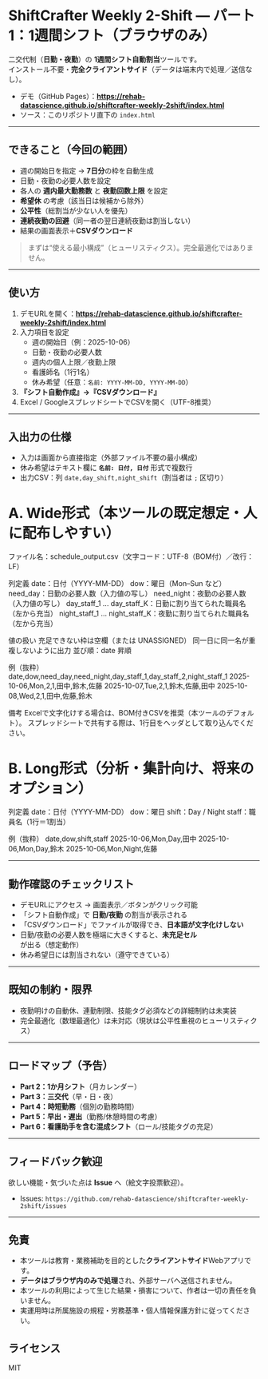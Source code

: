 # ShiftCrafter Weekly 2-Shift — パート1：1週間シフト（ブラウザのみ）

二交代制（**日勤・夜勤**）の **1週間シフト自動割当**ツールです。  
インストール不要・**完全クライアントサイド**（データは端末内で処理／送信なし）。

- デモ（GitHub Pages）：**https://rehab-datascience.github.io/shiftcrafter-weekly-2shift/index.html**
- ソース：このリポジトリ直下の `index.html`

---

## できること（今回の範囲）
- 週の開始日を指定 → **7日分**の枠を自動生成  
- 日勤・夜勤の必要人数を設定  
- 各人の **週内最大勤務数** と **夜勤回数上限** を設定  
- **希望休** の考慮（該当日は候補から除外）  
- **公平性**（総割当が少ない人を優先）  
- **連続夜勤の回避**（同一者の翌日連続夜勤は割当しない）  
- 結果の画面表示＋**CSVダウンロード**

> まずは“使える最小構成”（ヒューリスティクス）。完全最適化ではありません。

---

## 使い方
1. デモURLを開く：**https://rehab-datascience.github.io/shiftcrafter-weekly-2shift/index.html** 
2. 入力項目を設定  
   - 週の開始日（例：2025-10-06）  
   - 日勤・夜勤の必要人数  
   - 週内の個人上限／夜勤上限  
   - 看護師名（1行1名）  
   - 休み希望（任意：`名前: YYYY-MM-DD, YYYY-MM-DD`）  
3. **『シフト自動作成』→『CSVダウンロード』**  
4. Excel / GoogleスプレッドシートでCSVを開く（UTF-8推奨）

---

## 入出力の仕様
- 入力は画面から直接指定（外部ファイル不要の最小構成）  
- 休み希望はテキスト欄に **`名前: 日付, 日付`** 形式で複数行  
- 出力CSV：列 `date,day_shift,night_shift`（割当者は `;` 区切り）

# A. Wide形式（本ツールの既定想定・人に配布しやすい）
ファイル名：schedule_output.csv（文字コード：UTF-8（BOM付）／改行：LF）

列定義
date：日付（YYYY-MM-DD）
dow：曜日（Mon–Sun など）
need_day：日勤の必要人数（入力値の写し）
need_night：夜勤の必要人数（入力値の写し）
day_staff_1 ... day_staff_K：日勤に割り当てられた職員名（左から充当）
night_staff_1 ... night_staff_K：夜勤に割り当てられた職員名（左から充当）

値の扱い
充足できない枠は空欄（または UNASSIGNED）
同一日に同一名が重複しないように出力
並び順：date 昇順

例（抜粋）
date,dow,need_day,need_night,day_staff_1,day_staff_2,night_staff_1
2025-10-06,Mon,2,1,田中,鈴木,佐藤
2025-10-07,Tue,2,1,鈴木,佐藤,田中
2025-10-08,Wed,2,1,田中,佐藤,鈴木

備考
Excelで文字化けする場合は、BOM付きCSVを推奨（本ツールのデフォルト）。
スプレッドシートで共有する際は、1行目をヘッダとして取り込んでください。

# B. Long形式（分析・集計向け、将来のオプション）
列定義
date：日付（YYYY-MM-DD）
dow：曜日
shift：Day / Night
staff：職員名（1行＝1割当）

例（抜粋）
date,dow,shift,staff
2025-10-06,Mon,Day,田中
2025-10-06,Mon,Day,鈴木
2025-10-06,Mon,Night,佐藤

---

## 動作確認のチェックリスト
- デモURLにアクセス → 画面表示／ボタンがクリック可能  
- 「シフト自動作成」で **日勤/夜勤** の割当が表示される  
- 「CSVダウンロード」でファイルが取得でき、**日本語が文字化けしない**  
- 日勤/夜勤の必要人数を極端に大きくすると、**未充足セル**が出る（想定動作）  
- 休み希望日には割当されない（遵守できている）

---

## 既知の制約・限界
- 夜勤明けの自動休、連勤制限、技能タグ必須などの詳細制約は未実装  
- 完全最適化（数理最適化）は未対応（現状は公平性重視のヒューリスティクス）

---

## ロードマップ（予告）
- **Part 2：1か月シフト**（月カレンダー）  
- **Part 3：三交代**（早・日・夜）  
- **Part 4：時短勤務**（個別の勤務時間）  
- **Part 5：早出・遅出**（勤務/休憩時間の考慮）  
- **Part 6：看護助手を含む混成シフト**（ロール/技能タグの充足）

---

## フィードバック歓迎
欲しい機能・気づいた点は **Issue** へ（絵文字投票歓迎）。  
- Issues: `https://github.com/rehab-datascience/shiftcrafter-weekly-2shift/issues`

---

## 免責
- 本ツールは教育・業務補助を目的とした**クライアントサイド**Webアプリです。  
- **データはブラウザ内のみで処理**され、外部サーバへ送信されません。  
- 本ツールの利用によって生じた結果・損害について、作者は一切の責任を負いません。  
- 実運用時は所属施設の規程・労務基準・個人情報保護方針に従ってください。

## ライセンス
MIT
